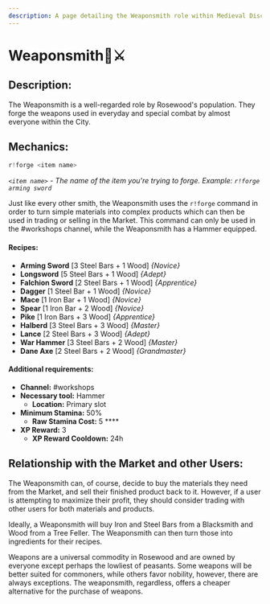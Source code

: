 ```yaml
---
description: A page detailing the Weaponsmith role within Medieval Discord.
---
```


# Weaponsmith🔨⚔️

## Description:

The Weaponsmith is a well-regarded role by Rosewood's population. They forge the weapons used in everyday and special combat by almost everyone within the City.

## Mechanics:

```javascript
r!forge <item name>
```

_`<item name>`_ _- The name of the item you're trying to forge. Example:_ _`r!forge arming sword`_

Just like every other smith, the Weaponsmith uses the `r!forge` command in order to turn simple materials into complex products which can then be used in trading or selling in the Market. This command can only be used in the \#workshops channel, while the Weaponsmith has a Hammer equipped.

#### Recipes:

* **Arming Sword** \[3 Steel Bars + 1 Wood\] _{Novice}_
* **Longsword** \[5 Steel Bars + 1 Wood\] _{Adept}_
* **Falchion Sword** \[2 Steel Bars + 1 Wood\] _{Apprentice}_
* **Dagger** \[1 Steel Bar + 1 Wood\] _{Novice}_
* **Mace** \[1 Iron Bar + 1 Wood\] _{Novice}_
* **Spear** \[1 Iron Bar + 2 Wood\] _{Novice}_
* **Pike** \[1 Iron Bars + 3 Wood\] _{Apprentice}_
* **Halberd** \[3 Steel Bars + 3 Wood\] _{Master}_
* **Lance** \[2 Steel Bars + 3 Wood\] _{Adept}_
* **War Hammer** \[3 Steel Bars + 2 Wood\] _{Master}_
* **Dane Axe** \[2 Steel Bars + 2 Wood\] _{Grandmaster}_

#### Additional requirements:

* **Channel:** \#workshops
* **Necessary tool:** Hammer
  * **Location:** Primary slot
* **Minimum Stamina:** 50%
  * **Raw Stamina Cost:** 5 ****
* **XP Reward:** 3
  * **XP Reward Cooldown:** 24h

## Relationship with the Market and other Users:

The Weaponsmith can, of course, decide to buy the materials they need from the Market, and sell their finished product back to it. However, if a user is attempting to maximize their profit, they should consider trading with other users for both materials and products.

Ideally, a Weaponsmith will buy Iron and Steel Bars from a Blacksmith and Wood from a Tree Feller. The Weaponsmith can then turn those into ingredients for their recipes.

Weapons are a universal commodity in Rosewood and are owned by everyone except perhaps the lowliest of peasants. Some weapons will be better suited for commoners, while others favor nobility, however, there are always exceptions. The weaponsmith, regardless, offers a cheaper alternative for the purchase of weapons.

